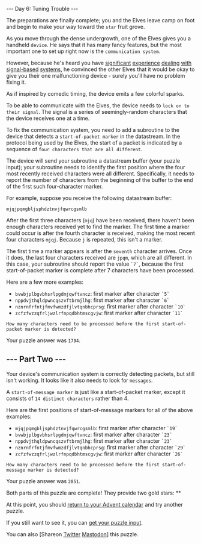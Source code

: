 \--- Day 6: Tuning Trouble ---

The preparations are finally complete; you and the Elves leave camp on foot and begin to make your way toward the `star` fruit grove.

As you move through the dense undergrowth, one of the Elves gives you a handheld `device`. He says that it has many fancy features, but the most important one to set up right now is the `communication system`.

However, because he's heard you have [significant](/2016/day/6) [experience](/2016/day/25) [dealing](/2019/day/7) [with](/2019/day/9) [signal-based](/2019/day/16) [systems](/2021/day/25), he convinced the other Elves that it would be okay to give you their one malfunctioning device - surely you'll have no problem fixing it.

As if inspired by comedic timing, the device emits a few colorful sparks.

To be able to communicate with the Elves, the device needs to `lock on to their signal`. The signal is a series of seemingly-random characters that the device receives one at a time.

To fix the communication system, you need to add a subroutine to the device that detects a `start-of-packet marker` in the datastream. In the protocol being used by the Elves, the start of a packet is indicated by a sequence of `four characters that are all different`.

The device will send your subroutine a datastream buffer (your puzzle input); your subroutine needs to identify the first position where the four most recently received characters were all different. Specifically, it needs to report the number of characters from the beginning of the buffer to the end of the first such four-character marker.

For example, suppose you receive the following datastream buffer:

```
mjqjpqmgbljsphdztnvjfqwrcgsmlb
```

After the first three characters (`mjq`) have been received, there haven't been enough characters received yet to find the marker. The first time a marker could occur is after the fourth character is received, making the most recent four characters `mjqj`. Because `j` is repeated, this isn't a marker.

The first time a marker appears is after the `seventh` character arrives. Once it does, the last four characters received are `jpqm`, which are all different. In this case, your subroutine should report the value ``` `7` ```, because the first start-of-packet marker is complete after 7 characters have been processed.

Here are a few more examples:

-   `bvwbjplbgvbhsrlpgdmjqwftvncz`: first marker after character ``` `5` ```
-   `nppdvjthqldpwncqszvftbrmjlhg`: first marker after character ``` `6` ```
-   `nznrnfrfntjfmvfwmzdfjlvtqnbhcprsg`: first marker after character ``` `10` ```
-   `zcfzfwzzqfrljwzlrfnpqdbhtmscgvjw`: first marker after character ``` `11` ```

`How many characters need to be processed before the first start-of-packet marker is detected?`

Your puzzle answer was `1794`.

\--- Part Two ---
-----------------

Your device's communication system is correctly detecting packets, but still isn't working. It looks like it also needs to look for `messages`.

A `start-of-message marker` is just like a start-of-packet marker, except it consists of `14 distinct characters` rather than 4.

Here are the first positions of start-of-message markers for all of the above examples:

-   `mjqjpqmgbljsphdztnvjfqwrcgsmlb`: first marker after character ``` `19` ```
-   `bvwbjplbgvbhsrlpgdmjqwftvncz`: first marker after character ``` `23` ```
-   `nppdvjthqldpwncqszvftbrmjlhg`: first marker after character ``` `23` ```
-   `nznrnfrfntjfmvfwmzdfjlvtqnbhcprsg`: first marker after character ``` `29` ```
-   `zcfzfwzzqfrljwzlrfnpqdbhtmscgvjw`: first marker after character ``` `26` ```

`How many characters need to be processed before the first start-of-message marker is detected?`

Your puzzle answer was `2851`.

Both parts of this puzzle are complete! They provide two gold stars: \*\*

At this point, you should [return to your Advent calendar](/2022) and try another puzzle.

If you still want to see it, you can [get your puzzle input](6/input).

You can also \[Shareon [Twitter](https://twitter.com/intent/tweet?text=I%27ve+completed+%22Tuning+Trouble%22+%2D+Day+6+%2D+Advent+of+Code+2022&url=https%3A%2F%2Fadventofcode%2Ecom%2F2022%2Fday%2F6&related=ericwastl&hashtags=AdventOfCode) [Mastodon](javascript:void(0);)\] this puzzle.